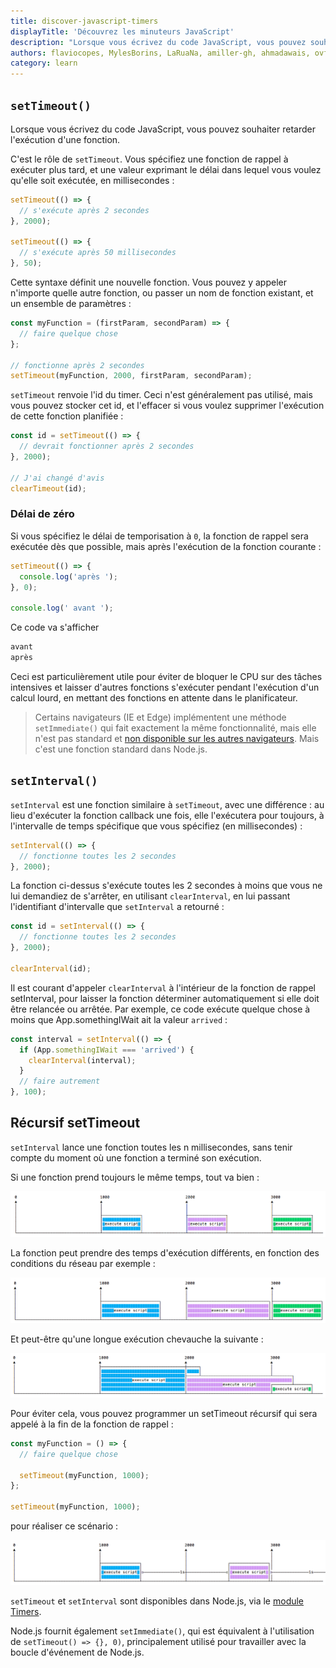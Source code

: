 ```yaml
---
title: discover-javascript-timers
displayTitle: 'Découvrez les minuteurs JavaScript'
description: "Lorsque vous écrivez du code JavaScript, vous pouvez souhaiter retarder l'exécution d'une fonction. Apprenez à utiliser setTimeout et setInterval pour programmer des fonctions dans le futur."
authors: flaviocopes, MylesBorins, LaRuaNa, amiller-gh, ahmadawais, ovflowd, thomasbnt
category: learn
---
```


## `setTimeout()`

Lorsque vous écrivez du code JavaScript, vous pouvez souhaiter retarder l'exécution d'une fonction.

C'est le rôle de `setTimeout`. Vous spécifiez une fonction de rappel à exécuter plus tard, et une valeur exprimant le délai dans lequel vous voulez qu'elle soit exécutée, en millisecondes :

```js
setTimeout(() => {
  // s'exécute après 2 secondes
}, 2000);

setTimeout(() => {
  // s'exécute après 50 millisecondes
}, 50);
```

Cette syntaxe définit une nouvelle fonction. Vous pouvez y appeler n'importe quelle autre fonction, ou passer un nom de fonction existant, et un ensemble de paramètres :

```js
const myFunction = (firstParam, secondParam) => {
  // faire quelque chose
};

// fonctionne après 2 secondes
setTimeout(myFunction, 2000, firstParam, secondParam);
```

`setTimeout` renvoie l'id du timer. Ceci n'est généralement pas utilisé, mais vous pouvez stocker cet id, et l'effacer si vous voulez supprimer l'exécution de cette fonction planifiée :

```js
const id = setTimeout(() => {
  // devrait fonctionner après 2 secondes
}, 2000);

// J'ai changé d'avis
clearTimeout(id);
```

### Délai de zéro

Si vous spécifiez le délai de temporisation à `0`, la fonction de rappel sera exécutée dès que possible, mais après l'exécution de la fonction courante :

```js
setTimeout(() => {
  console.log('après ');
}, 0);

console.log(' avant ');
```

Ce code va s'afficher

```bash
avant
après
```

Ceci est particulièrement utile pour éviter de bloquer le CPU sur des tâches intensives et laisser d'autres fonctions s'exécuter pendant l'exécution d'un calcul lourd, en mettant des fonctions en attente dans le planificateur.

> Certains navigateurs (IE et Edge) implémentent une méthode `setImmediate()` qui fait exactement la même fonctionnalité, mais elle n'est pas standard et [non disponible sur les autres navigateurs](https://caniuse.com/#feat=setimmediate). Mais c'est une fonction standard dans Node.js.

## `setInterval()`

`setInterval` est une fonction similaire à `setTimeout`, avec une différence : au lieu d'exécuter la fonction callback une fois, elle l'exécutera pour toujours, à l'intervalle de temps spécifique que vous spécifiez (en millisecondes) :

```js
setInterval(() => {
  // fonctionne toutes les 2 secondes
}, 2000);
```

La fonction ci-dessus s'exécute toutes les 2 secondes à moins que vous ne lui demandiez de s'arrêter, en utilisant `clearInterval`, en lui passant l'identifiant d'intervalle que `setInterval` a retourné :

```js
const id = setInterval(() => {
  // fonctionne toutes les 2 secondes
}, 2000);

clearInterval(id);
```

Il est courant d'appeler `clearInterval` à l'intérieur de la fonction de rappel setInterval, pour laisser la fonction déterminer automatiquement si elle doit être relancée ou arrêtée. Par exemple, ce code exécute quelque chose à moins que App.somethingIWait ait la valeur `arrived` :

```js
const interval = setInterval(() => {
  if (App.somethingIWait === 'arrived') {
    clearInterval(interval);
  }
  // faire autrement
}, 100);
```

## Récursif setTimeout

`setInterval` lance une fonction toutes les n millisecondes, sans tenir compte du moment où une fonction a terminé son exécution.

Si une fonction prend toujours le même temps, tout va bien :

![setInterval fonctionne correctement](setinterval-ok.png)

La fonction peut prendre des temps d'exécution différents, en fonction des conditions du réseau par exemple :

![setInterval varie la durée](setinterval-varying-duration.png)

Et peut-être qu'une longue exécution chevauche la suivante :

![setInterval de recouvrement](setinterval-overlapping.png)

Pour éviter cela, vous pouvez programmer un setTimeout récursif qui sera appelé à la fin de la fonction de rappel :

```js
const myFunction = () => {
  // faire quelque chose

  setTimeout(myFunction, 1000);
};

setTimeout(myFunction, 1000);
```

pour réaliser ce scénario :

![Récursif setTimeout](recursive-settimeout.png)

`setTimeout` et `setInterval` sont disponibles dans Node.js, via le [module Timers](https://nodejs.org/api/timers.html).

Node.js fournit également `setImmediate()`, qui est équivalent à l'utilisation de `setTimeout() => {}, 0)`, principalement utilisé pour travailler avec la boucle d'événement de Node.js.
